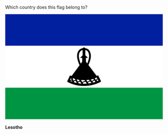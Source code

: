 Which country does this flag belong to?

![Flag of Lesotho](images/Flag_of_Lesotho.svg)
<!--question-->
**Lesotho**